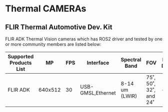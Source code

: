 # Thermal CAMERAs

## **FLIR Thermal Automotive Dev. Kit**

FLIR ADK Thermal Vision cameras which has ROS2 driver and tested by one or more community members are listed below:

| Supported Products List | MP      | FPS | Interface         | Spectral Band  | FOV                    | ROS2 Driver | Autoware Tested (Y/N) |
| ----------------------- | ------- | --- | ----------------- | -------------- | ---------------------- | ----------- | --------------------- |
| FLIR ADK                | 640x512 | 30  | USB-GMSL,Ethernet | 8-14 um (LWIR) | 75˚, 50˚, 32˚, and 24˚ | -           | -                     |

